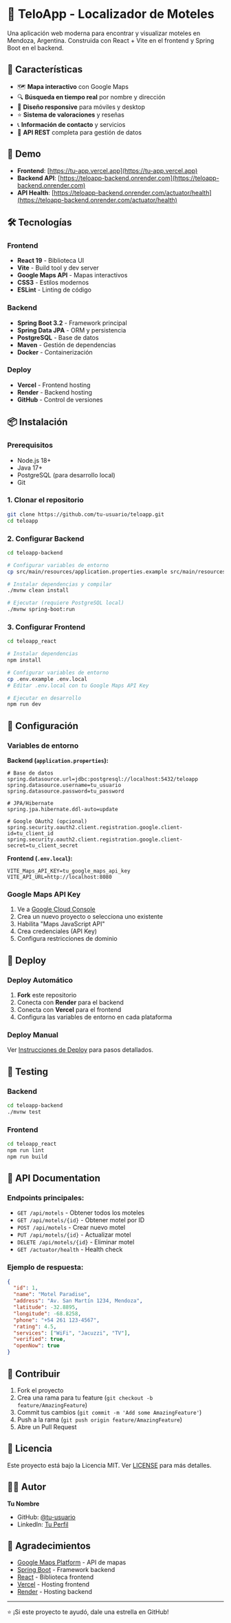# 🏨 TeloApp - Localizador de Moteles

Una aplicación web moderna para encontrar y visualizar moteles en Mendoza, Argentina. Construida con React + Vite en el frontend y Spring Boot en el backend.

## 🌟 Características

- 🗺️ **Mapa interactivo** con Google Maps
- 🔍 **Búsqueda en tiempo real** por nombre y dirección
- 📱 **Diseño responsive** para móviles y desktop
- ⭐ **Sistema de valoraciones** y reseñas
- 📞 **Información de contacto** y servicios
- 🔐 **API REST** completa para gestión de datos

## 🚀 Demo

- **Frontend**: [https://tu-app.vercel.app](https://tu-app.vercel.app)
- **Backend API**: [https://teloapp-backend.onrender.com](https://teloapp-backend.onrender.com)
- **API Health**: [https://teloapp-backend.onrender.com/actuator/health](https://teloapp-backend.onrender.com/actuator/health)

## 🛠️ Tecnologías

### Frontend
- **React 19** - Biblioteca UI
- **Vite** - Build tool y dev server
- **Google Maps API** - Mapas interactivos
- **CSS3** - Estilos modernos
- **ESLint** - Linting de código

### Backend
- **Spring Boot 3.2** - Framework principal
- **Spring Data JPA** - ORM y persistencia
- **PostgreSQL** - Base de datos
- **Maven** - Gestión de dependencias
- **Docker** - Containerización

### Deploy
- **Vercel** - Frontend hosting
- **Render** - Backend hosting
- **GitHub** - Control de versiones

## 📦 Instalación

### Prerequisitos
- Node.js 18+
- Java 17+
- PostgreSQL (para desarrollo local)
- Git

### 1. Clonar el repositorio
```bash
git clone https://github.com/tu-usuario/teloapp.git
cd teloapp
```

### 2. Configurar Backend
```bash
cd teloapp-backend

# Configurar variables de entorno
cp src/main/resources/application.properties.example src/main/resources/application.properties

# Instalar dependencias y compilar
./mvnw clean install

# Ejecutar (requiere PostgreSQL local)
./mvnw spring-boot:run
```

### 3. Configurar Frontend
```bash
cd teloapp_react

# Instalar dependencias
npm install

# Configurar variables de entorno
cp .env.example .env.local
# Editar .env.local con tu Google Maps API Key

# Ejecutar en desarrollo
npm run dev
```

## 🔧 Configuración

### Variables de entorno

**Backend (`application.properties`):**
```properties
# Base de datos
spring.datasource.url=jdbc:postgresql://localhost:5432/teloapp
spring.datasource.username=tu_usuario
spring.datasource.password=tu_password

# JPA/Hibernate
spring.jpa.hibernate.ddl-auto=update

# Google OAuth2 (opcional)
spring.security.oauth2.client.registration.google.client-id=tu_client_id
spring.security.oauth2.client.registration.google.client-secret=tu_client_secret
```

**Frontend (`.env.local`):**
```env
VITE_Maps_API_KEY=tu_google_maps_api_key
VITE_API_URL=http://localhost:8080
```

### Google Maps API Key

1. Ve a [Google Cloud Console](https://console.cloud.google.com/)
2. Crea un nuevo proyecto o selecciona uno existente
3. Habilita "Maps JavaScript API"
4. Crea credenciales (API Key)
5. Configura restricciones de dominio

## 🚀 Deploy

### Deploy Automático

1. **Fork** este repositorio
2. Conecta con **Render** para el backend
3. Conecta con **Vercel** para el frontend
4. Configura las variables de entorno en cada plataforma

### Deploy Manual

Ver [Instrucciones de Deploy](./DEPLOY.md) para pasos detallados.

## 🧪 Testing

### Backend
```bash
cd teloapp-backend
./mvnw test
```

### Frontend
```bash
cd teloapp_react
npm run lint
npm run build
```

## 📖 API Documentation

### Endpoints principales:

- `GET /api/motels` - Obtener todos los moteles
- `GET /api/motels/{id}` - Obtener motel por ID
- `POST /api/motels` - Crear nuevo motel
- `PUT /api/motels/{id}` - Actualizar motel
- `DELETE /api/motels/{id}` - Eliminar motel
- `GET /actuator/health` - Health check

### Ejemplo de respuesta:
```json
{
  "id": 1,
  "name": "Motel Paradise",
  "address": "Av. San Martín 1234, Mendoza",
  "latitude": -32.8895,
  "longitude": -68.8258,
  "phone": "+54 261 123-4567",
  "rating": 4.5,
  "services": ["WiFi", "Jacuzzi", "TV"],
  "verified": true,
  "openNow": true
}
```

## 🤝 Contribuir

1. Fork el proyecto
2. Crea una rama para tu feature (`git checkout -b feature/AmazingFeature`)
3. Commit tus cambios (`git commit -m 'Add some AmazingFeature'`)
4. Push a la rama (`git push origin feature/AmazingFeature`)
5. Abre un Pull Request

## 📄 Licencia

Este proyecto está bajo la Licencia MIT. Ver [LICENSE](LICENSE) para más detalles.

## 👨‍💻 Autor

**Tu Nombre**
- GitHub: [@tu-usuario](https://github.com/tu-usuario)
- LinkedIn: [Tu Perfil](https://linkedin.com/in/tu-perfil)

## 🙏 Agradecimientos

- [Google Maps Platform](https://developers.google.com/maps) - API de mapas
- [Spring Boot](https://spring.io/projects/spring-boot) - Framework backend
- [React](https://reactjs.org/) - Biblioteca frontend
- [Vercel](https://vercel.com/) - Hosting frontend
- [Render](https://render.com/) - Hosting backend

---

⭐ ¡Si este proyecto te ayudó, dale una estrella en GitHub!